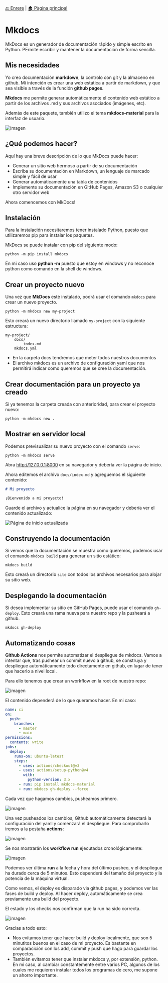 [🔙 Enrere](../) | [🏠 Pàgina principal](http://danimrprofe.github.io/apuntes/)

# Mkdocs

MkDocs es un generador de documentación rápido y simple escrito en Python. PErmite escribir y mantener la documentación de forma sencilla.

## Mis necesidades

Yo creo documentación **markdown**, la controlo con git y la almaceno en github. Mi intención es crear una web estática a partir de markdown, y que sea visible a través de la función **github pages**.

**Mkdocs** me permite generar automáticamente el contenido web estático a partir de los archivos .md y sus archivos asociados (imágenes, etc).

Además de este paquete, también utilizo el tema **mkdocs-material** para la interfaz de usuario.

![imagen](img/2022-12-02-08-05-55.png)

## ¿Qué podemos hacer?

Aquí hay una breve descripción de lo que MkDocs puede hacer:

- Generar un sitio web hermoso a partir de su documentación
- Escriba su documentación en Markdown, un lenguaje de marcado simple y fácil de usar
- Generar automáticamente una tabla de contenidos
- Implemente su documentación en GitHub Pages, Amazon S3 o cualquier otro servidor web

Ahora comencemos con MkDocs!

## Instalación

Para la instalación necesitaremos tener instalado Python, puesto que utilizaremos pip para instalar los paquetes.

MkDocs se puede instalar con pip del siguiente modo:

```
python -m pip install mkdocs
```

En mi caso uso **python -m** puesto que estoy en windows y no reconoce python como comando en la shell de windows.

## Crear un proyecto nuevo

Una vez que **MkDocs** esté instalado, podrá usar el comando `mkdocs` para crear un nuevo proyecto.

```
python -m mkdocs new my-project
```

Esto creará un nuevo directorio llamado `my-project` con la siguiente estructura:

```
my-project/
    docs/
        index.md
    mkdocs.yml
```

- En la carpeta docs tendremos que meter todos nuestros documentos
- El archivo mkdocs es un archivo de configuración yaml que nos permitirá indicar como queremos que se cree la documentación.

## Crear documentación para un proyecto ya creado

Si ya tenemos la carpeta creada con anterioridad, para crear el proyecto nuevo:

```
python -m mkdocs new .
```

## Mostrar en servidor local

Podemos previsualizar su nuevo proyecto con el comando `serve`:

```
python -m mkdocs serve
```

Abra http://127.0.0.1:8000 en su navegador y debería ver la página de inicio.

Ahora editemos el archivo `docs/index.md` y agreguemos el siguiente contenido:

```markdown
# Mi proyecto

¡Bienvenido a mi proyecto!
```

Guarde el archivo y actualice la página en su navegador y debería ver el contenido actualizado:

![Página de inicio actualizada](https://raw.githubusercontent.com/mkdocs/mkdocs/master/docs/images/mkdocs-updated-home-page.png)

## Construyendo la documentación

Si vemos que la documentación se muestra como queremos, podemos usar el comando `mkdocs build` para generar un sitio estático:

```
mkdocs build
```

Esto creará un directorio `site` con todos los archivos necesarios para alojar su sitio web.

## Desplegando la documentación

Si desea implementar su sitio en GitHub Pages, puede usar el comando `gh-deploy`. Esto creará una rama nueva para nuestro repo y la pusheará a github.

```
mkdocs gh-deploy
```

## Automatizando cosas

**Github Actions** nos permite automatizar el despliegue de mkdocs. Vamos a intentar que, tras pushear un commit nuevo a github, se construya y despliegue automáticamente todo directamente en github, en lugar de tener que hacerlo a nivel local.

Para ello tenemos que crear un workflow en la root de nuestro repo:

![imagen](img/2022-12-02-07-55-57.png)

El contenido dependerá de lo que queramos hacer. En mi caso:

```yaml
name: ci
on:
  push:
    branches:
      - master
      - main
permissions:
  contents: write
jobs:
  deploy:
    runs-on: ubuntu-latest
    steps:
      - uses: actions/checkout@v3
      - uses: actions/setup-python@v4
        with:
          python-version: 3.x
      - run: pip install mkdocs-material
      - run: mkdocs gh-deploy --force
```
Cada vez que hagamos cambios, pusheamos primero.

![imagen](img/2022-12-02-08-08-49.png)

Una vez pusheados los cambios, Github automáticamente detectará la configuración del yaml y comenzará el despliegue. Para comprobarlo iremos a la pestaña **actions**:

![imagen](img/2022-12-02-07-57-47.png)

Se nos mostrarán los **workflow run** ejecutados cronológicamente:

![imagen](img/2022-12-02-07-58-15.png)

Podemos ver última **run** a la fecha y hora del último pusheo, y el despliegue ha durado cerca de 5 minutos. Esto dependerá del tamaño del proyecto y la potencia de la máquina virtual.

Como vemos, el deploy es disparado via github pages, y podemos ver las fases de build y deploy. Al hacer deploy, automáticamente se crea previamente una build del proyecto.

El estado y los checks nos confirman que la run ha sido correcta.

![imagen](img/2022-12-02-07-59-09.png)

Gracias a todo esto:

- Nos evitamos tener que hacer build y deploy localmente, que son 5 minutitos buenos en el caso de mi proyecto. Es bastante en comparacición con los add, commit y push que hago para guardar los proyectos.
- También evitamos tener que instalar mkdocs y, por extensión, python. En mi caso, al cambiar constantemente entre varios PC, algunos de los cuales me requieren instalar todos los programas de cero, me supone un ahorro importante.